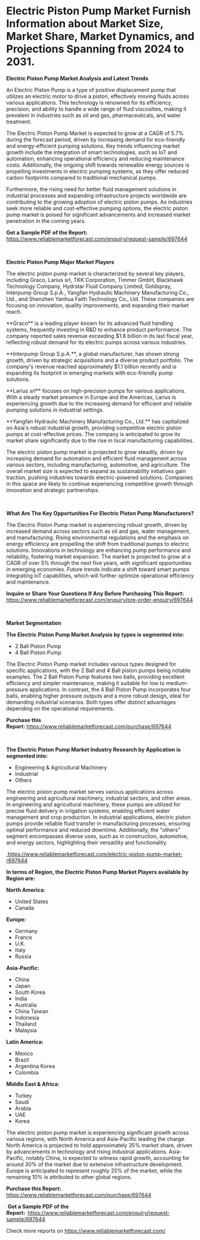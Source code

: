 <p><h1>Electric Piston Pump Market Furnish Information about Market Size, Market Share, Market Dynamics, and Projections Spanning from 2024 to 2031.</h1></p><p><strong>Electric Piston Pump Market Analysis and Latest Trends</strong></p>
<p><p>An Electric Piston Pump is a type of positive displacement pump that utilizes an electric motor to drive a piston, effectively moving fluids across various applications. This technology is renowned for its efficiency, precision, and ability to handle a wide range of fluid viscosities, making it prevalent in industries such as oil and gas, pharmaceuticals, and water treatment.</p><p>The Electric Piston Pump Market is expected to grow at a CAGR of 5.7% during the forecast period, driven by increasing demand for eco-friendly and energy-efficient pumping solutions. Key trends influencing market growth include the integration of smart technologies, such as IoT and automation, enhancing operational efficiency and reducing maintenance costs. Additionally, the ongoing shift towards renewable energy sources is propelling investments in electric pumping systems, as they offer reduced carbon footprints compared to traditional mechanical pumps.</p><p>Furthermore, the rising need for better fluid management solutions in industrial processes and expanding infrastructure projects worldwide are contributing to the growing adoption of electric piston pumps. As industries seek more reliable and cost-effective pumping options, the electric piston pump market is poised for significant advancements and increased market penetration in the coming years.</p></p>
<p><strong>Get a Sample PDF of the Report:&nbsp;</strong> <a href="https://www.reliablemarketforecast.com/enquiry/request-sample/697644?utm_campaign=1899&utm_medium=2&utm_source=Github&utm_content=ia&utm_term=27122024&utm_id=electric-piston-pump">https://www.reliablemarketforecast.com/enquiry/request-sample/697644</a></p>
<p>&nbsp;</p>
<p><strong>Electric Piston Pump Major Market Players</strong></p>
<p><p>The electric piston pump market is characterized by several key players, including Graco, Larius srl, TKK Corporation, Timmer GmbH, Blackhawk Technology Company, Hydrstar Fluid Company Limited, Goldspray, Interpump Group S.p.A., Yangfan Hydraulic Machinery Manufacturing Co., Ltd., and Shenzhen Yanhua Faith Technology Co., Ltd. These companies are focusing on innovation, quality improvements, and expanding their market reach.</p><p>**Graco** is a leading player known for its advanced fluid handling systems, frequently investing in R&D to enhance product performance. The company reported sales revenue exceeding $1.6 billion in its last fiscal year, reflecting robust demand for its electric pumps across various industries.</p><p>**Interpump Group S.p.A.**, a global manufacturer, has shown strong growth, driven by strategic acquisitions and a diverse product portfolio. The company's revenue reached approximately $1.1 billion recently and is expanding its footprint in emerging markets with eco-friendly pump solutions.</p><p>**Larius srl** focuses on high-precision pumps for various applications. With a steady market presence in Europe and the Americas, Larius is experiencing growth due to the increasing demand for efficient and reliable pumping solutions in industrial settings.</p><p>**Yangfan Hydraulic Machinery Manufacturing Co., Ltd.** has capitalized on Asia's robust industrial growth, providing competitive electric piston pumps at cost-effective prices. The company is anticipated to grow its market share significantly due to the rise in local manufacturing capabilities.</p><p>The electric piston pump market is projected to grow steadily, driven by increasing demand for automation and efficient fluid management across various sectors, including manufacturing, automotive, and agriculture. The overall market size is expected to expand as sustainability initiatives gain traction, pushing industries towards electric-powered solutions. Companies in this space are likely to continue experiencing competitive growth through innovation and strategic partnerships.</p></p>
<p>&nbsp;</p>
<p><strong>What Are The Key Opportunities For Electric Piston Pump Manufacturers?</strong></p>
<p><p>The Electric Piston Pump market is experiencing robust growth, driven by increased demand across sectors such as oil and gas, water management, and manufacturing. Rising environmental regulations and the emphasis on energy efficiency are propelling the shift from traditional pumps to electric solutions. Innovations in technology are enhancing pump performance and reliability, fostering market expansion. The market is projected to grow at a CAGR of over 5% through the next five years, with significant opportunities in emerging economies. Future trends indicate a shift toward smart pumps integrating IoT capabilities, which will further optimize operational efficiency and maintenance.</p></p>
<p><strong>Inquire or Share Your Questions If Any Before Purchasing This Report:</strong> <a href="https://www.reliablemarketforecast.com/enquiry/pre-order-enquiry/697644?utm_campaign=1899&utm_medium=2&utm_source=Github&utm_content=ia&utm_term=27122024&utm_id=electric-piston-pump">https://www.reliablemarketforecast.com/enquiry/pre-order-enquiry/697644</a></p>
<p>&nbsp;</p>
<p><strong>Market Segmentation</strong></p>
<p><strong>The Electric Piston Pump Market Analysis by types is segmented into:</strong></p>
<p><ul><li>2 Ball Piston Pump</li><li>4 Ball Piston Pump</li></ul></p>
<p><p>The Electric Piston Pump market includes various types designed for specific applications, with the 2 Ball and 4 Ball piston pumps being notable examples. The 2 Ball Piston Pump features two balls, providing excellent efficiency and simpler maintenance, making it suitable for low to medium-pressure applications. In contrast, the 4 Ball Piston Pump incorporates four balls, enabling higher pressure outputs and a more robust design, ideal for demanding industrial scenarios. Both types offer distinct advantages depending on the operational requirements.</p></p>
<p><strong>Purchase this Report:&nbsp;</strong><a href="https://www.reliablemarketforecast.com/purchase/697644?utm_campaign=1899&utm_medium=2&utm_source=Github&utm_content=ia&utm_term=27122024&utm_id=electric-piston-pump">https://www.reliablemarketforecast.com/purchase/697644</a></p>
<p>&nbsp;</p>
<p><strong>The Electric Piston Pump Market Industry Research by Application is segmented into:</strong></p>
<p><ul><li>Engineering & Agricultural Machinery</li><li>Industrial</li><li>Others</li></ul></p>
<p><p>The electric piston pump market serves various applications across engineering and agricultural machinery, industrial sectors, and other areas. In engineering and agricultural machinery, these pumps are utilized for precise fluid delivery in irrigation systems, enabling efficient water management and crop production. In industrial applications, electric piston pumps provide reliable fluid transfer in manufacturing processes, ensuring optimal performance and reduced downtime. Additionally, the "others" segment encompasses diverse uses, such as in construction, automotive, and energy sectors, highlighting their versatility and functionality.</p></p>
<p><a href="https://www.reliablemarketforecast.com/electric-piston-pump-market-r697644?utm_campaign=1899&utm_medium=2&utm_source=Github&utm_content=ia&utm_term=27122024&utm_id=electric-piston-pump">&nbsp;https://www.reliablemarketforecast.com/electric-piston-pump-market-r697644</a></p>
<p><strong>In terms of Region, the Electric Piston Pump Market Players available by Region are:</strong></p>
<p>
    <p> <strong> North America: </strong>
        <ul>
            <li>United States</li>
            <li>Canada</li>
        </ul>
        </p> 
    <p> <strong> Europe: </strong>
        <ul>
            <li>Germany</li>
            <li>France</li>
            <li>U.K.</li>
            <li>Italy</li>
            <li>Russia</li>
        </ul>
        </p> 
    <p> <strong> Asia-Pacific: </strong>
        <ul>
            <li>China</li>
            <li>Japan</li>
            <li>South Korea</li>
            <li>India</li>
            <li>Australia</li>
            <li>China Taiwan</li>
            <li>Indonesia</li>
            <li>Thailand</li>
            <li>Malaysia</li>
        </ul>
        </p> 
    <p> <strong> Latin America: </strong>
        <ul>
            <li>Mexico</li>
            <li>Brazil</li>
            <li>Argentina Korea</li>
            <li>Colombia</li>
        </ul>
        </p> 
    <p> <strong> Middle East & Africa: </strong>
        <ul>
            <li>Turkey</li>
            <li>Saudi</li>
            <li>Arabia</li>
            <li>UAE</li>
            <li>Korea</li>
        </ul>
    </p>
    </p>
<p><p>The electric piston pump market is experiencing significant growth across various regions, with North America and Asia-Pacific leading the charge. North America is projected to hold approximately 35% market share, driven by advancements in technology and rising industrial applications. Asia-Pacific, notably China, is expected to witness rapid growth, accounting for around 30% of the market due to extensive infrastructure development. Europe is anticipated to represent roughly 25% of the market, while the remaining 10% is attributed to other global regions.</p></p>
<p><strong>Purchase this Report: </strong><a href="https://www.reliablemarketforecast.com/purchase/697644?utm_campaign=1899&utm_medium=2&utm_source=Github&utm_content=ia&utm_term=27122024&utm_id=electric-piston-pump">https://www.reliablemarketforecast.com/purchase/697644</a></p>
<p>&nbsp;<strong>Get a Sample PDF of the Report:&nbsp;&nbsp;</strong><a href="https://www.reliablemarketforecast.com/enquiry/request-sample/697644?utm_campaign=1899&utm_medium=2&utm_source=Github&utm_content=ia&utm_term=27122024&utm_id=electric-piston-pump">https://www.reliablemarketforecast.com/enquiry/request-sample/697644</a></p>
<p><strong></strong></p>
<p>Check more reports on <a href="https://www.reliablemarketforecast.com/?utm_campaign=1899&utm_medium=2&utm_source=Github&utm_content=ia&utm_term=27122024&utm_id=electric-piston-pump">https://www.reliablemarketforecast.com/</a></p>